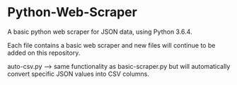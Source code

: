 # Python-Web-Scraper
A basic python web scraper for JSON data, using Python 3.6.4. 

Each file contains a basic web scraper and new files will continue to be added on this repository. 

auto-csv.py --> same functionality as basic-scraper.py but will automatically convert specific JSON values into CSV columns.


